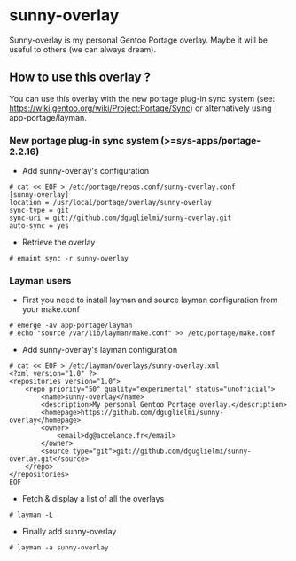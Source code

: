 # sunny-overlay
Sunny-overlay is my personal Gentoo Portage overlay. Maybe it will be useful to others (we can always dream).

## How to use this overlay ?
You can use this overlay with the new portage plug-in sync system (see: https://wiki.gentoo.org/wiki/Project:Portage/Sync) or alternatively using app-portage/layman.

### New portage plug-in sync system (>=sys-apps/portage-2.2.16)

- Add sunny-overlay's configuration
```
# cat << EOF > /etc/portage/repos.conf/sunny-overlay.conf
[sunny-overlay]
location = /usr/local/portage/overlay/sunny-overlay
sync-type = git
sync-uri = git://github.com/dguglielmi/sunny-overlay.git
auto-sync = yes
```
- Retrieve the overlay

```
# emaint sync -r sunny-overlay
```

### Layman users

- First you need to install layman and source layman configuration from your make.conf

```
# emerge -av app-portage/layman
# echo "source /var/lib/layman/make.conf" >> /etc/portage/make.conf
```

- Add sunny-overlay's layman configuration

```
# cat << EOF > /etc/layman/overlays/sunny-overlay.xml
<?xml version="1.0" ?>
<repositories version="1.0">
	<repo priority="50" quality="experimental" status="unofficial">
		<name>sunny-overlay</name>
		<description>My personal Gentoo Portage overlay.</description>
		<homepage>https://github.com/dguglielmi/sunny-overlay</homepage>
		<owner>
			<email>dg@accelance.fr</email>
		</owner>
		<source type="git">git://github.com/dguglielmi/sunny-overlay.git</source>
	</repo>
</repositories>
EOF
```

-  Fetch & display a list of all the overlays

```
# layman -L
```

-  Finally add sunny-overlay

```
# layman -a sunny-overlay
```
